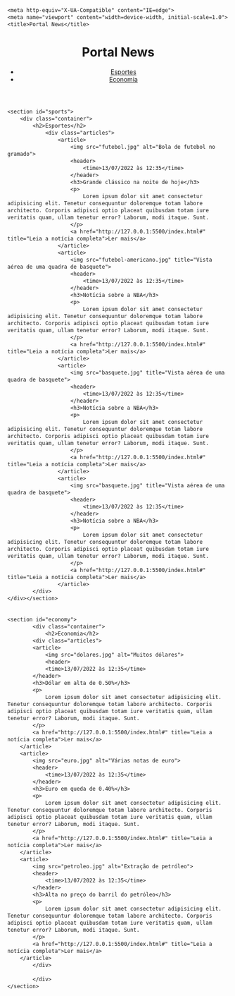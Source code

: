 <!DOCTYPE html>
<html lang="pt-BR"><head><meta http-equiv="Content-Type" content="text/html; charset=UTF-8">
    
    <meta http-equiv="X-UA-Compatible" content="IE=edge">
    <meta name="viewport" content="width=device-width, initial-scale=1.0">
    <title>Portal News</title>
    
<style>undefined</style><link rel="stylesheet" href="main.css"></head>
<body>
    <header>
        <div class="container">
        <h1 class="h1">Portal News</h1>
        <nav>
            <ul>
                <li>
                    <a href="http://127.0.0.1:5500/index.html#sports" title="Ir para a seção de esportes" class="sport">Esportes</a>
                </li>
                <li>
                    <a href="http://127.0.0.1:5500/index.html#economy" title="Ir para a seção de notícias" class="sport">Economia</a>
                </li>
            </ul>
        </nav>
    </div>
    </header>
    
    <section id="sports">
        <div class="container">
            <h2>Esportes</h2>
                <div class="articles">
                    <article>
                        <img src="futebol.jpg" alt="Bola de futebol no gramado">
                        <header>
                            <time>13/07/2022 às 12:35</time>
                        </header>
                        <h3>Grande clássico na noite de hoje</h3>
                        <p>
                            Lorem ipsum dolor sit amet consectetur adipisicing elit. Tenetur consequuntur doloremque totam labore architecto. Corporis adipisci optio placeat quibusdam totam iure veritatis quam, ullam tenetur error? Laborum, modi itaque. Sunt.
                        </p>
                        <a href="http://127.0.0.1:5500/index.html#" title="Leia a notícia completa">Ler mais</a>
                    </article>
                    <article>
                        <img src="futebol-americano.jpg" title="Vista aérea de uma quadra de basquete">
                        <header>
                            <time>13/07/2022 às 12:35</time>
                        </header>
                        <h3>Notícia sobre a NBA</h3>
                        <p>
                            Lorem ipsum dolor sit amet consectetur adipisicing elit. Tenetur consequuntur doloremque totam labore architecto. Corporis adipisci optio placeat quibusdam totam iure veritatis quam, ullam tenetur error? Laborum, modi itaque. Sunt.
                        </p>
                        <a href="http://127.0.0.1:5500/index.html#" title="Leia a notícia completa">Ler mais</a>
                    </article>
                    <article>
                        <img src="basquete.jpg" title="Vista aérea de uma quadra de basquete">
                        <header>
                            <time>13/07/2022 às 12:35</time>
                        </header>
                        <h3>Notícia sobre a NBA</h3>
                        <p>
                            Lorem ipsum dolor sit amet consectetur adipisicing elit. Tenetur consequuntur doloremque totam labore architecto. Corporis adipisci optio placeat quibusdam totam iure veritatis quam, ullam tenetur error? Laborum, modi itaque. Sunt.
                        </p>
                        <a href="http://127.0.0.1:5500/index.html#" title="Leia a notícia completa">Ler mais</a>
                    </article>
                    <article>
                        <img src="basquete.jpg" title="Vista aérea de uma quadra de basquete">
                        <header>
                            <time>13/07/2022 às 12:35</time>
                        </header>
                        <h3>Notícia sobre a NBA</h3>
                        <p>
                            Lorem ipsum dolor sit amet consectetur adipisicing elit. Tenetur consequuntur doloremque totam labore architecto. Corporis adipisci optio placeat quibusdam totam iure veritatis quam, ullam tenetur error? Laborum, modi itaque. Sunt.
                        </p>
                        <a href="http://127.0.0.1:5500/index.html#" title="Leia a notícia completa">Ler mais</a>
                    </article>
            </div>
    </div></section>

    
    <section id="economy">
            <div class="container">
                <h2>Economia</h2>
            <div class="articles">
            <article>
                <img src="dolares.jpg" alt="Muitos dólares">
                <header>
                <time>13/07/2022 às 12:35</time>
            </header>
            <h3>Dólar em alta de 0.50%</h3>
            <p>
                Lorem ipsum dolor sit amet consectetur adipisicing elit. Tenetur consequuntur doloremque totam labore architecto. Corporis adipisci optio placeat quibusdam totam iure veritatis quam, ullam tenetur error? Laborum, modi itaque. Sunt.
            </p>
            <a href="http://127.0.0.1:5500/index.html#" title="Leia a notícia completa">Ler mais</a>
        </article>
        <article>
            <img src="euro.jpg" alt="Várias notas de euro">
            <header>
                <time>13/07/2022 às 12:35</time>
            </header>
            <h3>Euro em queda de 0.40%</h3>
            <p>
                Lorem ipsum dolor sit amet consectetur adipisicing elit. Tenetur consequuntur doloremque totam labore architecto. Corporis adipisci optio placeat quibusdam totam iure veritatis quam, ullam tenetur error? Laborum, modi itaque. Sunt.
            </p>
            <a href="http://127.0.0.1:5500/index.html#" title="Leia a notícia completa">Ler mais</a>
        </article>
        <article>
            <img src="petroleo.jpg" alt="Extração de petróleo">
            <header>
                <time>13/07/2022 às 12:35</time>
            </header>
            <h3>Alta no preço do barril do petróleo</h3>
            <p>
                Lorem ipsum dolor sit amet consectetur adipisicing elit. Tenetur consequuntur doloremque totam labore architecto. Corporis adipisci optio placeat quibusdam totam iure veritatis quam, ullam tenetur error? Laborum, modi itaque. Sunt.
            </p>
            <a href="http://127.0.0.1:5500/index.html#" title="Leia a notícia completa">Ler mais</a>
        </article>
            </div>
        
            </div>
    </section>

</body></html>
